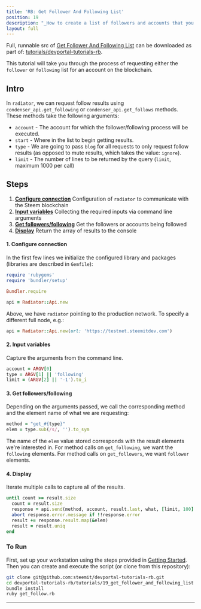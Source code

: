 ```yaml
---
title: 'RB: Get Follower And Following List'
position: 19
description: "_How to create a list of followers and accounts that you are following._"
layout: full
---              
```

<span class="fa-pull-left top-of-tutorial-repo-link"><span class="first-word">Full</span>, runnable src of [Get Follower And Following List](https://gitlab.syncad.com/hive/devportal/-/tree/develop/tutorials/devportal-tutorials-rb/tutorials/19_get_follower_and_following_list) can be downloaded as part of: [tutorials/devportal-tutorials-rb](https://gitlab.syncad.com/hive/devportal/-/tree/develop/tutorials/devportal-tutorials-rb).</span>
<br>



This tutorial will take you through the process of requesting either the `follower` or `following` list for an account on the blockchain.

## Intro

In `radiator`, we can request follow results using `condenser_api.get_following` or `condenser_api.get_follows` methods.  These methods take the following arguments:

* `account` - The account for which the follower/following process will be executed.
* `start` - Where in the list to begin getting results.
* `type` - We are going to pass `blog` for all requests to only request follow results (as opposed to mute results, which takes the value: `ignore`).
* `limit` - The number of lines to be returned by the query (`limit`, maximum 1000 per call)

## Steps

1.  [**Configure connection**](#connection) Configuration of `radiator` to communicate with the Steem blockchain
2.  [**Input variables**](#input) Collecting the required inputs via command line arguments
3.  [**Get followers/following**](#query) Get the followers or accounts being followed
4.  [**Display**](#display) Return the array of results to the console

#### 1. Configure connection<a name="connection"></a>

In the first few lines we initialize the configured library and packages (libraries are described in `Gemfile`):

```ruby
require 'rubygems'
require 'bundler/setup'

Bundler.require

api = Radiator::Api.new
```

Above, we have `radiator` pointing to the production network.  To specify a different full node, e.g.:

```ruby
api = Radiator::Api.new(url: 'https://testnet.steemitdev.com')
```

#### 2. Input variables<a name="input"></a>

Capture the arguments from the command line.

```ruby
account = ARGV[0]
type = ARGV[1] || 'following'
limit = (ARGV[2] || '-1').to_i
```

#### 3. Get followers/following<a name="query"></a>

Depending on the arguments passed, we call the corresponding method and the element name of what we are requesting:

```ruby
method = "get_#{type}"
elem = type.sub(/s/, '').to_sym
```

The name of the `elem` value stored corresponds with the result elements we're interested in.  For method calls on `get_following`, we want the `following` elements.  For method calls on `get_followers`, we want `follower` elements.

#### 4. Display<a name="display"></a>

Iterate multiple calls to capture all of the results.

```ruby
until count >= result.size
  count = result.size
  response = api.send(method, account, result.last, what, [limit, 100].max)
  abort response.error.message if !!response.error
  result += response.result.map(&elem)
  result = result.uniq
end
```

### To Run

First, set up your workstation using the steps provided in [Getting Started](https://developers.steem.io/tutorials-ruby/getting_started).  Then you can create and execute the script (or clone from this repository):

```bash
git clone git@github.com:steemit/devportal-tutorials-rb.git
cd devportal-tutorials-rb/tutorials/19_get_follower_and_following_list
bundle install
ruby get_follow.rb
```


---
